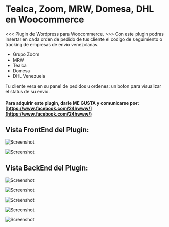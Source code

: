 # Tealca, Zoom, MRW, Domesa, DHL en Woocommerce

<<< Plugin de Wordpress para Woocommerce. >>>
Con este plugin podras insertar en cada orden de pedido
de tus cliente el codigo de seguimiento o tracking de
empresas de envio venezolanas.
- Grupo Zoom
- MRW
- Tealca
- Domesa
- DHL Venezuela

Tu cliente vera en su panel de pedidos u ordenes:
un boton para visualizar el status de su envio.

#### Para adquirir este plugin, darle ME GUSTA y comunicarse por: [https://www.facebook.com/24hwww/](https://www.facebook.com/24hwww/)

## Vista FrontEnd del Plugin:

![Screenshot](https://dl.dropboxusercontent.com/u/1196814/%4024hwww/rev/seis.png "Optional Title")

![Screenshot](https://dl.dropboxusercontent.com/u/1196814/%4024hwww/rev/siete.png "Optional Title")

## Vista BackEnd del Plugin:

![Screenshot](https://dl.dropboxusercontent.com/u/1196814/%4024hwww/rev/uno.png "Optional Title")

![Screenshot](https://dl.dropboxusercontent.com/u/1196814/%4024hwww/rev/dos.png "Optional Title")

![Screenshot](https://dl.dropboxusercontent.com/u/1196814/%4024hwww/rev/tres.png "Optional Title")

![Screenshot](https://dl.dropboxusercontent.com/u/1196814/%4024hwww/rev/cuatro.png "Optional Title")

![Screenshot](https://dl.dropboxusercontent.com/u/1196814/%4024hwww/rev/quinto.png "Optional Title")
